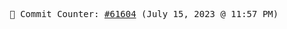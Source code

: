 <p align="center">
    <samp>
        📮 Commit Counter: <a href="https://github.com/Javascript-void0/Javascript-void0/commits/main">#61604</a> (July 15, 2023 @ 11:57 PM)
    </samp>
</p>